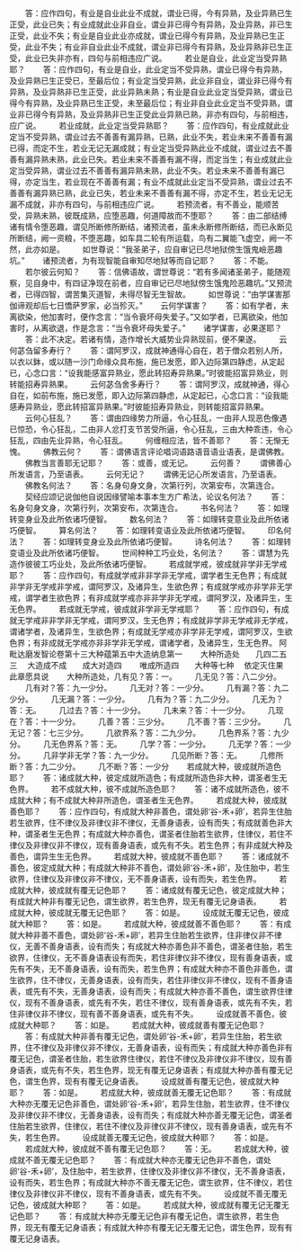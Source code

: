 <!-- { "loadSidebar": true } -->
　　答：应作四句，有业是自业此业不成就，谓业已得，今有异熟，及业异熟已生正受，此业已失；有业成就此业非自业，谓业非已得今有异熟，及业异熟，非已生正受，此业不失；有业是自业此业亦成就，谓业已得今有异熟，及业异熟已生正受，此业不失；有业非自业此业不成就，谓业非已得今有异熟，及业异熟非已生正受，此业已失非亦有，四句与前相违应广说。
　　若业是自业，此业定当受异熟耶？
　　答：应作四句，有业是自业，此业定当不受异熟，谓业已得今有异熟，及业异熟已生正受已，至最后位；有业定当受异熟，此业非自业，谓业非已得今有异熟，及业异熟非已生正受，此业异熟未熟；有业是自业此业定当受异熟，谓业已得今有异熟，及业异熟已生正受，未至最后位；有业非自业此业定当不受异熟，谓业非已得今有异熟，及业异熟非已生正受此业异熟已熟，非亦有四句，与前相违，应广说。
　　若业成就，此业定当受异熟耶？
　　答：应作四句，有业成就此业定当不受异熟，谓业过去不善善有漏异熟，已熟，此业不失，若业未来不善善有漏已得，而定不生，若业无记无漏成就；有业定当受异熟此业不成就，谓业过去不善善有漏异熟未熟，此业已失。若业未来不善善有漏不得，而定当生；有业成就此业定当受异熟，谓业过去不善善有漏异熟未熟，此业不失。若业未来不善善有漏已得，亦定当生，若业现在不善善有漏；有业不成就此业定当不受异熟，谓业过去不善善有漏异熟已熟，此业已失，若业未来不善善有漏不得，亦定不生，若业无记无漏不成就，非亦有四句，与前相违应广说。
　　若预流者，有不善业，能顺苦受，异熟未熟，彼既成熟，应堕恶趣，何道障故而不堕耶？
　　答：由二部结缚诸有情令堕恶趣，谓见所断修所断结，诸预流者，虽未永断修所断结，而已永断见所断结，阙一资粮，不堕恶趣，如车具二轮有所运载，鸟有二翼能飞虚空，阙一不然，此亦如是。
　　如世尊说：“我圣弟子，应自审记已尽地狱傍生饿鬼嶮恶趣坑。”
　　诸预流者，为有现智能自审知尽地狱等而自记耶？
　　答：不能。
　　若尔彼云何知？
　　答：信佛语故，谓世尊说：“若有多闻诸圣弟子，能随观察，见自身中，有四证净现在前者，应自审记已尽地狱傍生饿鬼险恶趣坑。”又预流者，已得四智，谓苦集灭道智，未得尽智无生智故。
　　如世尊说：“由学谋害那伽谛观却后七日憍萨罗家，必当殄灭。”
　　云何学谋害？
　　答：如有学者，未离欲染，他加害时，便作念言：“当令衰坏母失爱子。”又如学者，已离欲染，他加害时，从离欲退，作是念言：“当令衰坏母失爱子。”
　　诸学谋害，必果遂耶？
　　答：此不决定。若诸有情，造作增长大威势业异熟现前，便不果遂。
　　云何苾刍留多寿行？
　　答：谓阿罗汉，成就神通得心自在，若于僧众若别人所，以衣以鉢，或以随一沙门命缘众具布施，施已发愿，即入边际第四静虑，从定起已，心念口言：“设我能感富异熟业，愿此转招寿异熟果。”时彼能招富异熟业，则转能招寿异熟果。
　　云何苾刍舍多寿行？
　　答：谓阿罗汉，成就神通，得心自在，如前布施，施已发愿，即入边际第四静虑，从定起已，心念口言：“设我能感寿异熟业，愿此转招富异熟果。”时彼能招寿异熟业，则转能招富异熟果。
　　云何心狂乱？
　　答：谓由四缘势力所逼，令心狂乱，一由非人现恶色像遇已惊恐，令心狂乱，二由非人忿打支节苦受所逼，令心狂乱，三由大种乖违，令心狂乱，四由先业异熟，令心狂乱。
　　何缠相应法，皆不善耶？
　　答：无惭无愧。
　　佛教云何？
　　答：谓佛语言评论唱词语路语音语业语表，是谓佛教。
　　佛教当言善耶无记耶？
　　答：或善，或无记。
　　云何善？
　　谓佛善心所发语言，乃至语表。
　　云何无记？
　　谓佛无记心所发语言，乃至语表。
　　佛教名何法？
　　答：名身句身文身，次第行列，次第安布，次第连合。
　　契经应颂记说伽他自说因缘譬喻本事本生方广希法，论议名何法？
　　答：名身句身文身，次第行列，次第安布，次第连合。
　　书名何法？
　　答：如理转变身业及此所依诸巧便智。
　　数名何法？
　　答：如理转变意业及此所依诸巧便智。
　　算名何法？
　　答：如理转变语业及此所依诸巧便智。
　　印名何法？
　　答：如理转变身业及此所依诸巧便智。
　　诗名何法？
　　答：如理转变语业及此所依诸巧便智。
　　世间种种工巧业处，名何法？
　　答：谓慧为先造作彼彼工巧业处，及此所依诸巧便智。
　　若成就学戒，彼成就非学非无学戒耶？
　　答：应作四句，有成就学戒非非学非无学戒，谓学者生无色界；有成就非学非无学戒非学戒，谓阿罗汉，及诸异生，生欲色界；有成就学戒亦非学非无学戒，谓学者生欲色界；有非成就学戒亦非非学非无学戒，谓阿罗汉，及诸异生，生无色界。
　　若成就无学戒，彼成就非学非无学戒耶？
　　答：应作四句，有成就无学戒非非学非无学戒，谓阿罗汉，生无色界；有成就非学非无学戒非无学戒，谓诸学者，及诸异生，生欲色界；有成就无学戒亦非学非无学戒，谓阿罗汉，生欲色界；有非成就无学戒亦非非学非无学戒，谓诸学者，及诸异生，生无色界。
阿毗达磨发智论卷第十三大种蕴第五中大造纳息第一
　　大种所造处　　几四二五三
　大造成不成　　成大对造四
　　唯成所造四　　大种等七种
　依定灭住果　　此章愿具说
　　大种所造处，几有见？答：一。
　　几无见？答：八二少分。
　　几有对？答：九一少分。
　　几无对？答：一少分。
　　几有漏？答：九二少分。
　　几无漏？答：一少分。
　　几有为？答：九二少分。
　　几无为？答：无。
　　几过去？答：十一少分。
　　几未来？答：十一少分。
　　几现在？答：十一少分。
　　几善？答：三少分。
　　几不善？答：三少分。
　　几无记？答：七三少分。
　　几欲界系？答：二九少分。
　　几色界系？答：九少分。
　　几无色界系？答：无。
　　几学？答：一少分。
　　几无学？答：一少分。
　　几非学非无学？答：九一少分。
　　几见所断？答：无。
　　几修所断？答：九二少分。
　　几不断？答：一少分
　　若成就大种，彼成就所造色耶？
　　答：诸成就大种，彼定成就所造色；有成就所造色非大种，谓圣者生无色界。
　　若不成就大种，彼不成就所造色耶？
　　答：诸不成就所造色，彼不成就大种；有不成就大种非所造色，谓圣者生无色界。
　　若成就大种，彼成就善色耶？
　　答：应作四句，有成就大种非善色，谓处卵‘谷-禾+卵’，若异生住胎若生欲界，住不律仪及非律仪非不律仪，无善身语表，设有而失；有成就善色非大种，谓圣者生无色界；有成就大种亦善色，谓圣者住胎若生欲界，住律仪，若住不律仪及非律仪非不律仪，现有善身语表，或先有不失。若生色界；有非成就大种及善色，谓异生生无色界。
　　若成就大种，彼成就不善色耶？
　　答：诸成就不善色，彼定成就大种；有成就大种非不善色，谓处卵‘谷-禾+卵’，及住胎中，若生欲界，住律仪及非律仪非不律仪，无不善身语表，设有而失，若生色界。
　　若成就大种，彼成就有覆无记色耶？
　　答：诸成就有覆无记色，彼定成就大种；有成就大种非有覆无记色，谓生欲界，若生色界，现无有覆无记身语表。
　　若成就大种，彼成就无覆无记色耶？
　　答：如是。
　　设成就无覆无记色，彼成就大种耶？
　　答：如是。
　　若成就大种，彼成就善不善色耶？
　　答：有成就大种非善不善色，谓处卵‘谷-禾+卵’，若异生住胎若生欲界，住非律仪非不律仪，无善不善身语表，设有而失；有成就大种亦善色非不善色，谓圣者住胎，若生欲界，住律仪，无不善身语表设有而失，若住非律仪非不律仪，现有善身语表，或先有不失，无不善身语表，设有而失，若生色界；有成就大种亦不善色非善色，谓生欲界，住不律仪，无善身语表，设有而失，若住非律仪非不律仪，现有不善身语表，或先有不失，无善身语表，设有而失；有成就大种亦善不善色，谓生欲界住律仪，现有不善身语表，或先有不失，若住不律仪，现有善身语表，或先有不失，若住非律仪非不律仪，现有善不善身语表，或先有不失。
　　设成就善不善色，彼成就大种耶？
　　答：如是。
　　若成就大种，彼成就善有覆无记色耶？
　　答：有成就大种非善有覆无记色，谓处卵‘谷-禾+卵’，若异生住胎，若生欲界，住不律仪及非律仪非不律仪，无善身语表，设有而失；有成就大种亦善色非有覆无记色，谓圣者住胎，若生欲界住律仪，若住不律仪及非律仪非不律仪，现有善身语表，或先有不失，若生色界，现无有覆无记身语表；有成就大种亦善有覆无记色，谓生色界，现有有覆无记身语表。
　　设成就善有覆无记色，彼成就大种耶？
　　答：如是。
　　若成就大种，彼成就善无覆无记色耶？
　　答：有成就大种亦无覆无记色非善色，谓处卵‘谷-禾+卵’，若异生住胎，若生欲界，住不律仪及非律仪非不律仪，无善身语表，设有而失；有成就大种亦善无覆无记色，谓圣者住胎若生欲界，住律仪，若住不律仪及非律仪非不律仪，现有善身语表，或先有不失，若生色界。
　　设成就善无覆无记色，彼成就大种耶？
　　答：如是。
　　若成就大种，彼成就不善有覆无记色耶？
　　答：无。
　　若成就大种，彼成就不善无覆无记色耶？
　　答：有成就大种亦无覆无记色非不善色，谓处卵‘谷-禾+卵’，及住胎中，若生欲界，住律仪及非律仪非不律仪，无不善身语表，设有而失，若生色界；有成就大种亦不善无覆无记色，谓生欲界，住不律仪，若住律仪及非律仪非不律仪，现有不善身语表，或先有不失。
　　设成就不善无覆无记色，彼成就大种耶？
　　答：如是。
　　若成就大种，彼成就有覆无记无覆无记色耶？
　　答：有成就大种亦无覆无记色非有覆无记色，谓生欲界，若生色界，现无有覆无记身语表；有成就大种亦有覆无记无覆无记色，谓生色界，现有有覆无记身语表。
